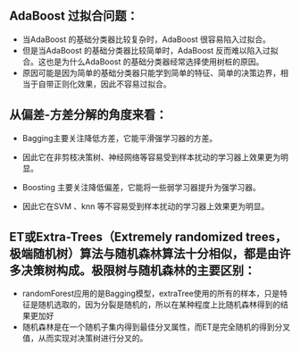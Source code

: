 ## AdaBoost 过拟合问题：
- 当AdaBoost 的基础分类器比较复杂时，AdaBoost 很容易陷入过拟合。
- 但是当AdaBoost 的基础分类器比较简单时，AdaBoost 反而难以陷入过拟合。这也是为什么AdaBoost 的基础分类器经常选择使用树桩的原因。
- 原因可能是因为简单的基础分类器只能学到简单的特征、简单的决策边界，相当于自带正则化效果，因此不容易过拟合。

## 从偏差-方差分解的角度来看：

- Bagging主要关注降低方差，它能平滑强学习器的方差。
 - 因此它在非剪枝决策树、神经网络等容易受到样本扰动的学习器上效果更为明显。

- Boosting 主要关注降低偏差，它能将一些弱学习器提升为强学习器。
 - 因此它在SVM 、knn 等不容易受到样本扰动的学习器上效果更为明显。

## ET或Extra-Trees（Extremely randomized trees，极端随机树）算法与随机森林算法十分相似，都是由许多决策树构成。极限树与随机森林的主要区别：
- randomForest应用的是Bagging模型，extraTree使用的所有的样本，只是特征是随机选取的，因为分裂是随机的，所以在某种程度上比随机森林得到的结果更加好
- 随机森林是在一个随机子集内得到最佳分叉属性，而ET是完全随机的得到分叉值，从而实现对决策树进行分叉的。








